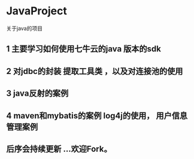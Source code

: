 # JavaProject

 关于java的项目
## 1 主要学习如何使用七牛云的java 版本的sdk 
## 2 对jdbc的封装 提取工具类 ，以及对连接池的使用
## 3 java反射的案例
## 4  maven和mybatis的案例 log4j的使用， 用户信息管理案例  

## 后序会持续更新 ...欢迎Fork。


